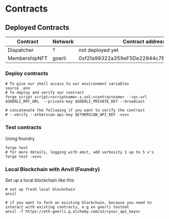 # Contracts

## Deployed Contracts

| Contract      | Network | Contract address |
| ------------- | ------- | ---------------- |
| Dispatcher    | ?       | not deployed yet |
| MembershipNFT | goerli      | 0xf2fa99322a359eF5De22944c7EdFe9BCb7769426 |

### Deploy contracts

```shell
# To give our shell access to our environment variables
source .env
# To deploy and verify our contract
forge script script/<scriptname>.s.sol:<contractname> --rpc-url $GOERLI_RPC_URL  --private-key $GOERLI_PRIVATE_KEY --broadcast

# concatenate the following if you want to verify the contract
# --verify --etherscan-api-key $ETHERSCAN_API_KEY -vvvv

```

### Test contracts

Using foundry

```shell
forge test
# for more details, logging with emit, add verbosity 1 up to 5 v's
forge test -vvvv
```

### Local Blockchain with Anvil (Foundry)

Set up a local blockchain like this

```shell
# set up fresh local blockchain
anvil

# if you want to fork an existing blockchain, because you need to interact with existing contracts, e.g on goerli testnet
anvil -f https://eth-goerli.g.alchemy.com/v2/<your_api_keys>
```
